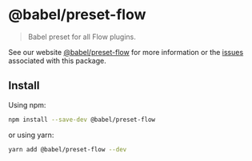# @babel/preset-flow

> Babel preset for all Flow plugins.

See our website [@babel/preset-flow](https://babeljs.io/docs/babel-preset-flow) for more information or the [issues](https://github.com/babel/babel/issues?utf8=%E2%9C%93&q=is%3Aissue+label%3A%22area%3A%20flow%22+is%3Aopen) associated with this package.

## Install

Using npm:

```sh
npm install --save-dev @babel/preset-flow
```

or using yarn:

```sh
yarn add @babel/preset-flow --dev
```

